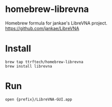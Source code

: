 # homebrew-librevna

Homebrew formula for jankae's LibreVNA project. https://github.com/jankae/LibreVNA

# Install

```
brew tap ttrftech/homebrew-librevna
brew install librevna
```

# Run

```
open {prefix}/LibreVNA-GUI.app
```
